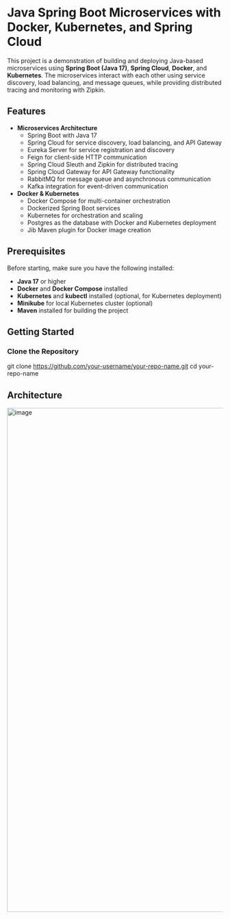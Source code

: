 # Java Spring Boot Microservices with Docker, Kubernetes, and Spring Cloud

This project is a demonstration of building and deploying Java-based microservices using **Spring Boot (Java 17)**, **Spring Cloud**, **Docker**, and **Kubernetes**. The microservices interact with each other using service discovery, load balancing, and message queues, while providing distributed tracing and monitoring with Zipkin.

## Features

- **Microservices Architecture**
  - Spring Boot with Java 17
  - Spring Cloud for service discovery, load balancing, and API Gateway
  - Eureka Server for service registration and discovery
  - Feign for client-side HTTP communication
  - Spring Cloud Sleuth and Zipkin for distributed tracing
  - Spring Cloud Gateway for API Gateway functionality
  - RabbitMQ for message queue and asynchronous communication
  - Kafka integration for event-driven communication
- **Docker & Kubernetes**
  - Docker Compose for multi-container orchestration
  - Dockerized Spring Boot services
  - Kubernetes for orchestration and scaling
  - Postgres as the database with Docker and Kubernetes deployment
  - Jib Maven plugin for Docker image creation

## Prerequisites

Before starting, make sure you have the following installed:

- **Java 17** or higher
- **Docker** and **Docker Compose** installed
- **Kubernetes** and **kubectl** installed (optional, for Kubernetes deployment)
- **Minikube** for local Kubernetes cluster (optional)
- **Maven** installed for building the project

## Getting Started

### Clone the Repository

git clone https://github.com/your-username/your-repo-name.git
cd your-repo-name


## Architecture
<img width="2001" height="1177" alt="image" src="https://github.com/user-attachments/assets/cf7b55a9-d2ec-4bec-88aa-67dbede04e22" />

